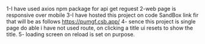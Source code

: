 1-I have used axios npm package for api get reguest
2-web page is responsive over mobile
3-I have hosted this project on code SandBox link fir that will be as follows  https://pumgf.csb.app/
4- sence this project is single page do able i have not used route, on clicking a title ui resets to show the title.
5- loading screen on reload is set on purpose.
